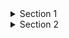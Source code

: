<details>
  <summary>Section 1</summary>
  
  ## Heading
  1. A numbered
  2. list
     * With some
     * Sub bullets
</details>

<details>
  <summary>Section 2</summary>
  
  ## Heading
  1. A numbered
  2. list
     * With some
     * Sub bullets
</details>